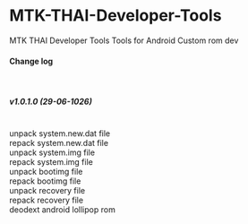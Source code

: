 # MTK-THAI-Developer-Tools
MTK THAI Developer Tools Tools for Android Custom rom dev
 
<h4><b>Change log</b></h4><br>
<h5>v1.0.1.0 (29-06-1026)</h5><br>
unpack system.new.dat file<br>
repack system.new.dat file <br>
unpack system.img file <br>
repack system.img file <br>
unpack bootimg file <br>
repack bootimg file <br>
unpack recovery file <br>
repack recovery file <br>
deodext android lollipop rom<br>
